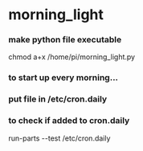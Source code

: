 # morning_light

### make python file executable
chmod a+x /home/pi/morning_light.py

### to start up every morning...
### put file in /etc/cron.daily

### to check if added to cron.daily
run-parts --test /etc/cron.daily 
